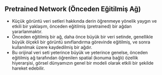 ﻿## Pretrained Network (Önceden Eğitilmiş Ağ)

 - Küçük görüntü veri setleri hakkında derin öğrenmeye yönelik yaygın ve etkili bir yaklaşım, önceden eğitilmiş (pretrained) bir ağdan yararlanmaktır.
 - Önceden eğitilmiş bir ağ, daha önce büyük bir veri setinde, genellikle büyük ölçekli bir görüntü sınıflandırma görevinde eğitilmiş, ve sonra kullanılmak üzere kaydedilmiş bir ağdır.
 - Bu orijinal veri seti yeterince büyük ve yeterince genelse, önceden eğitilmiş ağ tarafından öğrenilen spatial (konuma bağlı) özellik hiyerarşisi, görsel dünyamızın genel bir modeli olarak etkili bir şekilde hareket edebilir.



